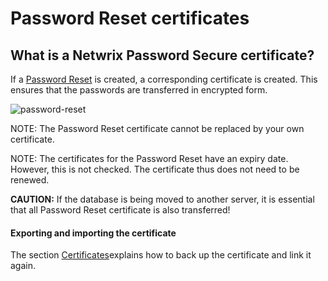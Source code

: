 # Password Reset certificates

## What is a Netwrix Password Secure certificate?

If a [Password Reset](/docs/passwordsecure/9.2/passwordsecure/configuration/advanced_view/clientmodule/passwordreset/password_reset.md) is created,
a corresponding certificate is created. This ensures that the passwords are transferred in encrypted
form.

![password-reset](/img/product_docs/passwordsecure/passwordsecure/configuration/server_manager/certificates/password-reset.webp)

NOTE: The Password Reset certificate cannot be replaced by your own certificate.

NOTE: The certificates for the Password Reset have an expiry date. However, this is not checked. The
certificate thus does not need to be renewed.

**CAUTION:** If the database is being moved to another server, it is essential that all Password
Reset certificate is also transferred!

#### Exporting and importing the certificate

The section [Certificates](/docs/passwordsecure/9.2/passwordsecure/configuration/server_manager/certificates/certificates.md)explains how to back up the certificate and link it
again.

